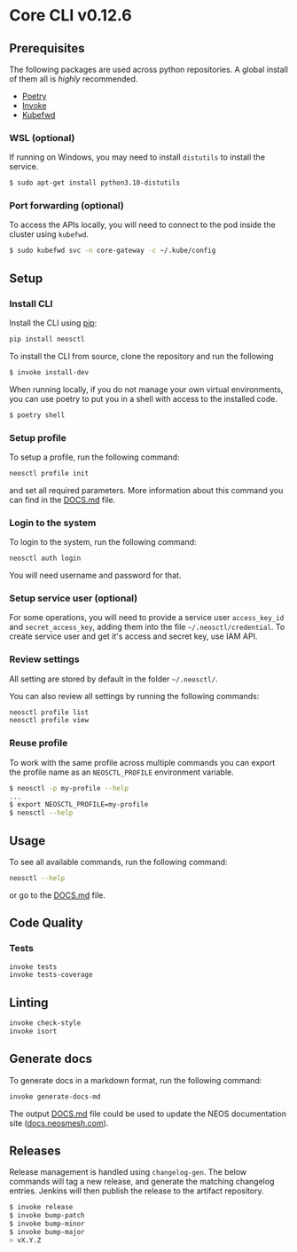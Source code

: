 # Core CLI v0.12.6

## Prerequisites

The following packages are used across python repositories. A global install of them all is _highly_ recommended.

- [Poetry](https://python-poetry.org/docs/#installation)
- [Invoke](https://www.pyinvoke.org/installing.html)
- [Kubefwd](https://kubefwd.com)

### WSL (optional)

If running on Windows, you may need to install `distutils` to install the service.

```bash
$ sudo apt-get install python3.10-distutils
```

### Port forwarding (optional)

To access the APIs locally, you will need to connect to the pod inside
the cluster using `kubefwd`.

```bash
$ sudo kubefwd svc -n core-gateway -c ~/.kube/config
```

## Setup

### Install CLI

Install the CLI using [pip](https://pypi.org/project/neosctl/):

```bash
pip install neosctl
```

To install the CLI from source, clone the repository and run the following

```bash
$ invoke install-dev
```

When running locally, if you do not manage your own virtual environments, you
can use poetry to put you in a shell with access to the installed code.

```bash
$ poetry shell
```

### Setup profile
To setup a profile, run the following command:

```bash
neosctl profile init
```
and set all required parameters. More information about this command you can find in the [DOCS.md](DOCS.md) file.

### Login to the system

To login to the system, run the following command:

```bash
neosctl auth login
```

You will need username and password for that.

### Setup service user (optional)

For some operations, you will need to provide a service user `access_key_id` and `secret_access_key`, adding them into the file `~/.neosctl/credential`. To create service user and get it's access and secret key, use IAM API.

### Review settings

All setting are stored by default in the folder `~/.neosctl/`.

You can also review all settings by running the following commands:

```bash
neosctl profile list
neosctl profile view
```

### Reuse profile

To work with the same profile across multiple commands you can export the
profile name as an `NEOSCTL_PROFILE` environment variable.

```bash
$ neosctl -p my-profile --help
...
$ export NEOSCTL_PROFILE=my-profile
$ neosctl --help
```

## Usage

To see all available commands, run the following command:

```bash
neosctl --help
```

or go to the [DOCS.md](DOCS.md) file.


## Code Quality

### Tests

```bash
invoke tests
invoke tests-coverage
```

## Linting

```bash
invoke check-style
invoke isort
```

## Generate docs

To generate docs in a markdown format, run the following command:

```bash
invoke generate-docs-md
```

The output [DOCS.md](./DOCS.md) file could be used to update the NEOS documentation site
([docs.neosmesh.com](https://docs.neosmesh.com)).

## Releases

Release management is handled using `changelog-gen`. The below commands will
tag a new release, and generate the matching changelog entries. Jenkins will
then publish the release to the artifact repository.

```bash
$ invoke release
$ invoke bump-patch
$ invoke bump-minor
$ invoke bump-major
> vX.Y.Z
```
